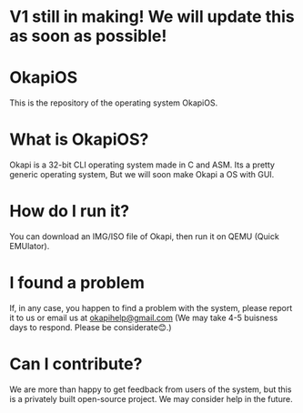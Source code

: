 # V1 still in making! We will update this as soon as possible!
# OkapiOS
This is the repository of the operating system OkapiOS.

# What is OkapiOS?
Okapi is a 32-bit CLI operating system made in C and ASM. Its a pretty generic operating system, But we will soon make Okapi a OS with GUI.

# How do I run it?
You can download an IMG/ISO file of Okapi, then run it on QEMU (Quick EMUlator).

# I found a problem
If, in any case, you happen to find a problem with the system, please report it to us or email us at okapihelp@gmail.com (We may take 4-5 buisness days to respond. Please be considerate😊.)

# Can I contribute?
We are more than happy to get feedback from users of the system, but this is a privately built open-source project. We may consider help in the future.
